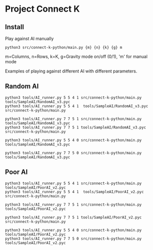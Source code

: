 # Project Connect K
## Install

Play against AI manually

`python3 src/connect-k-python/main.py {m} {n} {k} {g} m`

m=Columns, n=Rows, k=K, g=Gravity mode on/off (0/1), 'm' for manual mode

Examples of playing against different AI with different parameters.

## Random AI
```
python3 tools/AI_runner.py 5 5 4 1 src/connect-k-python/main.py tools/SampleAI/RandomAI_v3.pyc
python3 tools/AI_runner.py 5 5 4 1  tools/SampleAI/RandomAI_v3.pyc src/connect-k-python/main.py

python3 tools/AI_runner.py 7 7 5 1 src/connect-k-python/main.py tools/SampleAI/RandomAI_v3.pyc
python3 tools/AI_runner.py 7 7 5 1 tools/SampleAI/RandomAI_v3.pyc src/connect-k-python/main.py

python3 tools/AI_runner.py 5 5 4 0 src/connect-k-python/main.py tools/SampleAI/RandomAI_v3.pyc

python3 tools/AI_runner.py 7 7 5 0 src/connect-k-python/main.py tools/SampleAI/RandomAI_v3.pyc
```

## Poor AI
```
python3 tools/AI_runner.py 5 5 4 1 src/connect-k-python/main.py tools/SampleAI/PoorAI_v2.pyc
python3 tools/AI_runner.py 5 5 4 1  tools/SampleAI/PoorAI_v2.pyc src/connect-k-python/main.py

python3 tools/AI_runner.py 7 7 5 1 src/connect-k-python/main.py tools/SampleAI/PoorAI_v2.pyc

python3 tools/AI_runner.py 7 7 5 1 tools/SampleAI/PoorAI_v2.pyc src/connect-k-python/main.py

python3 tools/AI_runner.py 5 5 4 0 src/connect-k-python/main.py tools/SampleAI/PoorAI_v2.pyc
python3 tools/AI_runner.py 7 7 5 0 src/connect-k-python/main.py tools/SampleAI/PoorAI_v2.pyc
```
